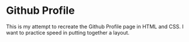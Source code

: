 Github Profile
===============

This is my attempt to recreate the Github Profile page in HTML and CSS. I want to practice speed 
in putting together a layout.
